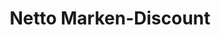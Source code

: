 ---
title: "Netto Marken-Discount"
url: /kierspe/netto-marken-discount-meienborn/
shop: Supermarkt
---
